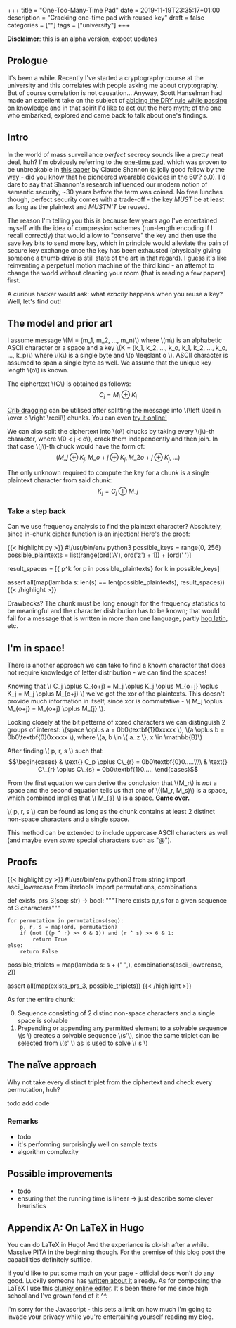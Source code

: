 +++
title = "One-Too-Many-Time Pad"
date = 2019-11-19T23:35:17+01:00
description = "Cracking one-time pad with reused key"
draft = false
categories = [""]
tags = ["university"]
+++

<!-- TODO: chane the disclaimer to "beta"-->
<!-- TODO: remove the disclaimer -->
**Disclaimer**: this is an alpha version, expect updates

## Prologue

It's been a while. Recently I've started a cryptography course at the university and this correlates with people asking me about cryptography. But of course correlation is not causation... Anyway, Scott Hanselman had made an excellent take on the subject of [abiding the DRY rule while passing on knowledge](https://www.hanselman.com/blog/DoTheyDeserveTheGiftOfYourKeystrokes.aspx) and in that spirit I'd like to act out the hero myth; of the one who embarked, explored and came back to talk about one's findings.

## Intro

In the world of mass surveillance *perfect* secrecy sounds like a pretty neat deal, huh? I'm obviously referring to the [one-time pad](https://en.wikipedia.org/wiki/One-time_pad), which was proven to be unbreakable in [this paper](https://web.archive.org/web/20120120001953/http://www.alcatel-lucent.com/bstj/vol28-1949/articles/bstj28-4-656.pdf#) by Claude Shannon (a jolly good fellow by the way - did you know that he pioneered wearable devices in the 60'? o.0). I'd dare to say that Shannon's research influenced our modern notion of semantic security, ~30 years before the term was coined. No free lunches though, perfect security comes with a trade-off - the key *MUST* be at least as long as the plaintext and *MUSTN'T* be reused. 

The reason I'm telling you this is because few years ago I've entertained myself with the idea of compression schemes (run-length encoding if I recall correctly) that would allow to "conserve" the key and then use the save key bits to send more key, which in principle would alleviate the pain of secure key exchange once the key has been exhausted (physically giving someone a thumb drive is still state of the art in that regard). I guess it's like reinventing a perpetual motion machine of the third kind - an attempt to change the world without cleaning your room (that is reading a few papers) first.

A curious hacker would ask: what *exactly* happens when you reuse a key? Well, let's find out!

## The model and prior art

I assume message \\(M = (m_1, m_2, ..., m_n)\\) where \\(m\\) is an alphabetic ASCII character or a space and a key \\(K = (k_1, k_2, ..., k_o, k_1, k_2, ..., k_o, ..., k_p)\\) where \\(k\\) is a single byte and  \\(p \leqslant  o \\). ASCII character is assumed to span a single byte as well. We assume that the unique key length \\(o\\) is known.

The ciphertext \\(C\\) is obtained as follows:
$$C_i = M_i \oplus K_i $$

[Crib dragging](https://travisdazell.blogspot.com/2012/11/many-time-pad-attack-crib-drag.html) can be utilised after splitting the message into \\(\left \lceil n \over o \right \rceil\\) chunks. You can even [try it online!](https://www.cribdrag.com/)

We can also split the ciphertext into \\(o\\) chucks by taking every \\(j\\)-th character, where \\(0 < j < o\\), crack them independently and then join. In that case \\(j\\)-th chuck would have the form of:
$$(M\_{j} \oplus K_j, M\_{o + j} \oplus K_j, M\_{2o + j} \oplus K_j, ...)$$

The only unknown required to compute the key for a chunk is a single plaintext character from said chunk:
$$ K_j = C_j \oplus M\_{j} $$

### Take a step back

Can we use frequency analysis to find the plaintext character? Absolutely, since in-chunk cipher function is an injection! Here's the proof:

{{< highlight py >}}
#!/usr/bin/env python3
possible_keys = range(0, 256)
possible_plaintexts = list(range(ord('A'), ord('z') + 1)) + [ord(' ')]

result_spaces = [{ p^k for p in possible_plaintexts} for k in possible_keys]

assert all(map(lambda s: len(s) == len(possible_plaintexts), result_spaces))
{{< /highlight >}}

Drawbacks? The chunk must be long enough for the frequency statistics to be meaningful and the character distribution has to be known; that would fail for a message that is written in more than one language, partly [hog latin](https://en.wikipedia.org/wiki/Pig_Latin), etc.

## I'm in space!

There is another approach we can take to find a known character that does not require knowledge of letter distribution - we can find the spaces!

Knowing that \\( C_j \oplus C\_{o+j} = M_j \oplus K_j \oplus M\_{o+j} \oplus K_j = M_j \oplus M\_{o+j} \\) we've got the xor of the plaintexts. This doesn't provide much information in itself, since xor is commutative - \\( M_j \oplus M\_{o+j} = M\_{o+j} \oplus M\_{j} \\).

Looking closely at the bit patterns of xored characters we can distinguish 2 groups of interest: \\(space \oplus a = 0b0\textbf{1}0xxxxx \\), \\(a \oplus b = 0b0\textbf{0}0xxxxx \\), where \\(a, b \in \\{ a..z \\}, x \in \mathbb{B}\\)

After finding \\( p, r, s \\) such that:
$$\begin{cases}
 & \text{} C_p \oplus C\_{r} = 0b0\textbf{0}0.....\\\\ 
 & \text{} C\_{r} \oplus C\_{s} = 0b0\textbf{1}0.....
\end{cases}$$

From the first equation we can derive the conclusion that \\(M_r\\) is *not* a space and the second equation tells us that one of \\((M_r, M_s)\\) is a space, which combined implies that \\( M\_{s}  \\) is a space. **Game over.**

\\( p, r, s \\) can be found as long as the chunk contains at least 2 distinct non-space characters and a single space.

This method can be extended to include uppercase ASCII characters as well (and maybe even *some* special characters such as "@").

## Proofs
{{< highlight py >}}
#!/usr/bin/env python3
from string import ascii_lowercase
from itertools import permutations, combinations

def exists_prs_3(seq: str) -> bool:
    """There exists p,r,s for a given sequence of 3 characters"""

    for permutation in permutations(seq):
        p, r, s = map(ord, permutation)
        if (not ((p ^ r) >> 6 & 1)) and (r ^ s) >> 6 & 1:
            return True
    else:
        return False

possible_triplets = map(lambda s: s + (" ",),
                        combinations(ascii_lowercase, 2))

assert all(map(exists_prs_3, possible_triplets))
{{< /highlight >}}

<!-- TODO: refactor - make it more mathy -->
<!-- TODO: what is solvable? -->
As for the entire chunk:

0. Sequence consisting of 2 distinc non-space characters and a single space is solvable
1. Prepending or appending any permitted element to a solvable sequence \\(s \\) creates a solvable sequence \\(s'\\), since the same triplet can be selected from \\(s' \\) as is used to solve \\( s \\)

## The naïve approach
Why not take every distinct triplet from the ciphertext and check every permutation, huh?

todo add code

### Remarks

- todo
- it's performing surprisingly well on sample texts
- algorithm complexity
<!-- TODO: insert plot -->

## Possible improvements

- todo
- ensuring that the running time is linear -> just describe some clever heuristics


## Appendix A: On LaTeX in Hugo
You can do LaTeX in Hugo! And the experiance is ok-ish after a while. Massive PITA in the beginning though. For the premise of this blog post the capabilities definitely suffice.

If you'd like to put some math on your page - official docs won't do any good. Luckily someone has [written about it](https://divadnojnarg.github.io/blog/mathjax/) already. As for composing the LaTeX I use this [clunky online editor](https://www.codecogs.com/latex/eqneditor.php). It's been there for me since high school and I've grown fond of it ^^.

I'm sorry for the Javascript - this sets a limit on how much I'm going to invade your privacy while you're entertaining yourself reading my blog.
<script type="text/javascript" src="https://cdnjs.cloudflare.com/ajax/libs/mathjax/2.7.1/MathJax.js?config=TeX-AMS-MML_HTMLorMML"></script>
